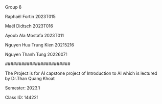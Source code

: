 Group 8 

Raphaël Fortin                   2023T015

Maël Didtsch                      2023T016

Ayoub Ala Mostafa            2023T011

Nguyen Huu Trung Kien    20215216

Nguyen Thanh Tung           20226071


########################

The Project is for AI capstone project of Introduction to AI which is lectured by Dr.Than Quang Khoat 

Semester: 2023.1

Class ID: 144221
